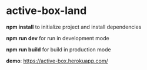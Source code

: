 # active-box-land

**npm install** to initialize project and install dependencies 

**npm run dev** for run in development mode

**npm run build** for build in production mode 

**demo**: https://active-box.herokuapp.com/